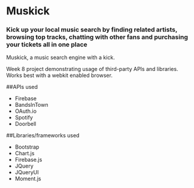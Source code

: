 # Muskick

### Kick up your local music search by finding related artists, browsing top tracks, chatting with other fans and purchasing your tickets all in one place

Muskick, a music search engine with a kick.

Week 8 project demonstrating usage of third-party APIs and libraries. Works best with a webkit enabled browser.

##APIs used

* Firebase
* BandsInTown
* OAuth.io
* Spotify
* Doorbell


##Libraries/frameworks used

* Bootstrap
* Chart.js
* Firebase.js
* JQuery
* JQueryUI
* Moment.js

